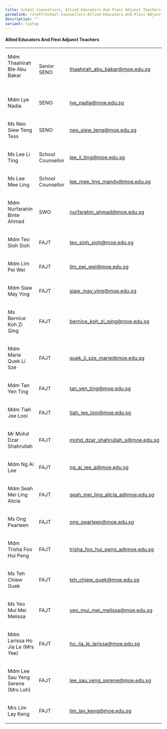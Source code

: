 ```yaml
---
title: School Counsellors, Allied Educators And Flexi Adjunct Teachers
permalink: /staff/School-Counsellors-Allied-Educators-And-Flexi-Adjunct-Teachers/
description: ""
variant: tiptap
---
```

<h4><strong>Allied Educators And Flexi Adjunct Teachers</strong></h4><table><tbody><tr><td rowspan="1" colspan="1"><p>Mdm Thaahirah Bte Abu Bakar<br><br></p></td><td rowspan="1" colspan="1"><p>Senior SENO</p></td><td rowspan="1" colspan="1"><p><a href="mailto:thaahirah_abu_bakar@moe.edu.sg" rel="noopener noreferrer nofollow" target="_blank">thaahirah_abu_bakar@moe.edu.sg</a></p></td></tr><tr><td rowspan="1" colspan="1"><p>Mdm Lye Nadia<br></p></td><td rowspan="1" colspan="1"><p>SENO</p></td><td rowspan="1" colspan="1"><p><a href="mailto:lye_nadia@moe.edu.sg" rel="noopener noreferrer nofollow" target="_blank">lye_nadia@moe.edu.sg</a></p></td></tr><tr><td rowspan="1" colspan="1"><p>Ms Neo Siew Teng Tess <br></p></td><td rowspan="1" colspan="1"><p>SENO</p></td><td rowspan="1" colspan="1"><p><a href="mailto:neo_siew_teng@moe.edu.sg" rel="noopener noreferrer nofollow" target="_blank">neo_siew_teng@moe.edu.sg</a></p></td></tr><tr><td rowspan="1" colspan="1"><p>Ms Lee Li Ting <br></p></td><td rowspan="1" colspan="1"><p>School Counsellor</p></td><td rowspan="1" colspan="1"><p><a href="mailto:lee_li_ting@moe.edu.sg" rel="noopener noreferrer nofollow" target="_blank">lee_li_ting@moe.edu.sg</a></p></td></tr><tr><td rowspan="1" colspan="1"><p>Ms Lee Mee Ling <br></p></td><td rowspan="1" colspan="1"><p>School Counsellor</p></td><td rowspan="1" colspan="1"><p><a href="mailto:lee_mee_ling_mandy@moe.edu.sg" rel="noopener noreferrer nofollow" target="_blank">lee_mee_ling_mandy@moe.edu.sg</a></p></td></tr><tr><td rowspan="1" colspan="1"><p>Mdm Nurfarahin Binte Ahmad</p></td><td rowspan="1" colspan="1"><p>SWO</p></td><td rowspan="1" colspan="1"><p><a href="mailto:nurfarahin_ahmad@moe.edu.sg" rel="noopener noreferrer nofollow" target="_blank">nurfarahin_ahmad@moe.edu.sg</a></p></td></tr><tr><td rowspan="1" colspan="1"><p>Mdm Teo Sioh Sioh</p></td><td rowspan="1" colspan="1"><p>FAJT</p></td><td rowspan="1" colspan="1"><p><a href="mailto:teo_sioh_sioh@moe.edu.sg" rel="noopener noreferrer nofollow" target="_blank">teo_sioh_sioh@moe.edu.sg</a></p></td></tr><tr><td rowspan="1" colspan="1"><p>Mdm Lim Pei Wei</p></td><td rowspan="1" colspan="1"><p>FAJT</p></td><td rowspan="1" colspan="1"><p><a href="mailto:lim_pei_wei@moe.edu.sg" rel="noopener noreferrer nofollow" target="_blank">lim_pei_wei@moe.edu.sg</a></p></td></tr><tr><td rowspan="1" colspan="1"><p>Mdm Siaw May Ying</p></td><td rowspan="1" colspan="1"><p>FAJT</p></td><td rowspan="1" colspan="1"><p><a href="mailto:siaw_may_ying@moe.edu.sg" rel="noopener noreferrer nofollow" target="_blank">siaw_may_ying@moe.edu.sg</a></p></td></tr><tr><td rowspan="1" colspan="1"><p>Ms Bernice Koh Zi Qing</p></td><td rowspan="1" colspan="1"><p>FAJT</p></td><td rowspan="1" colspan="1"><p><a href="mailto:bernice_koh_zi_qing@moe.edu.sg" rel="noopener noreferrer nofollow" target="_blank">bernice_koh_zi_qing@moe.edu.sg</a></p></td></tr><tr><td rowspan="1" colspan="1"><p>Mdm Marie Quek Li Sze</p></td><td rowspan="1" colspan="1"><p>FAJT</p></td><td rowspan="1" colspan="1"><p><a href="mailto:quek_li_sze_marie@moe.edu.sg" rel="noopener noreferrer nofollow" target="_blank">quek_li_sze_marie@moe.edu.sg</a></p></td></tr><tr><td rowspan="1" colspan="1"><p>Mdm Tan Yen Ting</p></td><td rowspan="1" colspan="1"><p>FAJT</p></td><td rowspan="1" colspan="1"><p><a href="mailto:tan_yen_ting@moe.edu.sg" rel="noopener noreferrer nofollow" target="_blank">tan_yen_ting@moe.edu.sg</a></p></td></tr><tr><td rowspan="1" colspan="1"><p>Mdm Tiah Jee Looi</p></td><td rowspan="1" colspan="1"><p>FAJT</p></td><td rowspan="1" colspan="1"><p><a href="mailto:tiah_jee_looi@moe.edu.sg" rel="noopener noreferrer nofollow" target="_blank">tiah_jee_looi@moe.edu.sg</a></p></td></tr><tr><td rowspan="1" colspan="1"><p>Mr Mohd Dzar Shahrullah</p></td><td rowspan="1" colspan="1"><p>FAJT</p></td><td rowspan="1" colspan="1"><p><a href="mailto:mohd_dzar_shahrullah_s@moe.edu.sg" rel="noopener noreferrer nofollow" target="_blank">mohd_dzar_shahrullah_s@moe.edu.sg</a></p></td></tr><tr><td rowspan="1" colspan="1"><p>Mdm Ng Ai Lee</p></td><td rowspan="1" colspan="1"><p>FAJT</p></td><td rowspan="1" colspan="1"><p><a href="mailto:ng_ai_lee_a@moe.edu.sg" rel="noopener noreferrer nofollow" target="_blank">ng_ai_lee_a@moe.edu.sg</a></p></td></tr><tr><td rowspan="1" colspan="1"><p>Mdm Seah Mei Ling Alicia</p></td><td rowspan="1" colspan="1"><p>FAJT</p></td><td rowspan="1" colspan="1"><p><a href="mailto:seah_mei_ling_alicia_a@moe.edu.sg" rel="noopener noreferrer nofollow" target="_blank">seah_mei_ling_alicia_a@moe.edu.sg</a></p></td></tr><tr><td rowspan="1" colspan="1"><p>Ms Ong Pearleen</p></td><td rowspan="1" colspan="1"><p>FAJT</p></td><td rowspan="1" colspan="1"><p><a href="mailto:ong_pearleen@moe.edu.sg" rel="noopener noreferrer nofollow" target="_blank">ong_pearleen@moe.edu.sg</a></p></td></tr><tr><td rowspan="1" colspan="1"><p>Mdm Trisha Foo Hui Peng</p></td><td rowspan="1" colspan="1"><p>FAJT</p></td><td rowspan="1" colspan="1"><p><a href="mailto:trisha_foo_hui_peng_a@moe.edu.sg" rel="noopener noreferrer nofollow" target="_blank">trisha_foo_hui_peng_a@moe.edu.sg</a></p></td></tr><tr><td rowspan="1" colspan="1"><p>Ms Teh Chiew Guek</p></td><td rowspan="1" colspan="1"><p>FAJT</p></td><td rowspan="1" colspan="1"><p><a href="mailto:teh_chiew_guek@moe.edu.sg" rel="noopener noreferrer nofollow" target="_blank">teh_chiew_guek@moe.edu.sg</a></p></td></tr><tr><td rowspan="1" colspan="1"><p>Ms Yeo Mui Mei Melissa</p></td><td rowspan="1" colspan="1"><p>FAJT</p></td><td rowspan="1" colspan="1"><p><a href="mailto:yeo_mui_mei_melissa@moe.edu.sg" rel="noopener noreferrer nofollow" target="_blank">yeo_mui_mei_melissa@moe.edu.sg</a></p></td></tr><tr><td rowspan="1" colspan="1"><p>Mdm Larissa Ho Jia Le (Mrs Yee)</p></td><td rowspan="1" colspan="1"><p>FAJT</p></td><td rowspan="1" colspan="1"><p><a href="mailto:ho_jia_le_larissa@moe.edu.sg" rel="noopener noreferrer nofollow" target="_blank">ho_jia_le_larissa@moe.edu.sg</a></p></td></tr><tr><td rowspan="1" colspan="1"><p>Mdm Lee Sau Yeng Serene (Mrs Loh)</p></td><td rowspan="1" colspan="1"><p>FAJT</p></td><td rowspan="1" colspan="1"><p><a href="mailto:lee_sau_yeng_serene@moe.edu.sg" rel="noopener noreferrer nofollow" target="_blank">lee_sau_yeng_serene@moe.edu.sg</a></p></td></tr><tr><td rowspan="1" colspan="1"><p>Mrs Lim Lay Keng</p></td><td rowspan="1" colspan="1"><p>FAJT</p></td><td rowspan="1" colspan="1"><p><a href="mailto:lim_lay_keng@moe.edu.sg" rel="noopener noreferrer nofollow" target="_blank">lim_lay_keng@moe.edu.sg</a></p></td></tr></tbody></table><p></p>